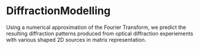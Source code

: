 # DiffractionModelling
Using a numerical approximation of the Fourier Transform, we predict the resulting diffraction patterns produced from optical diffraction experiements with various shaped 2D sources in matrix representation.
